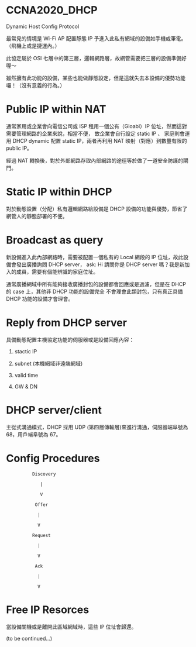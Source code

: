 # CCNA2020_DHCP
Dynamic Host Config Protocol

最常見的情境是 Wi-Fi AP 配置靜態 IP 予進入此私有網域的設備如手機或筆電。（飛機上或是捷運內。）

此協定屬於 OSI 七層中的第三層，邏輯網路層，故網管需要把三層的設備準備好喔～

雖然擁有此功能的設備，某些也能做靜態設定，但是這就失去本設備的優勢功能囉！（沒有意義的行為。）

# Public IP within NAT

通常家用或企業會向電信公司或 ISP 租用一個公有（Gloabl）IP 位址，然而這對需要管理網路的企業來說，相當不便，
故企業會自行設定 static IP 、 家庭則會運用 DHCP dynamic 配置 static IP，兩者再利用 NAT 映射（對應）到數量有限的 public IP。 

經過 NAT 轉換後，對於外部網路存取內部網路的途徑等於做了一道安全防護的閘門。

# Static IP within DHCP

對於動態設置（分配）私有邏輯網路給設備是 DHCP 設備的功能與優勢，節省了網管人的靜態部署的不便。

# Broadcast as query

新設備進入此內部網路時，需要被配置一個私有的 Local 網段的 IP 位址，故此設備會發出廣播詢問 DHCP server，
ask: Hi 請問你是 DHCP server 嗎？我是新加入的成員，需要有個能辨識的家庭位址。

通常廣播網域中所有能夠接收廣播封包的設備都會回應或是過濾，但是在 DHCP 的 case 上，其他非 DHCP 功能的設備完全
不會理會此類封包，只有真正具備 DHCP 功能的設備才會理會。

# Reply from DHCP server

具備動態配置主機協定功能的伺服器或是設備回應內容：

1. stactic IP

2. subnet (本機網域非遠端網域)

3. valid time

4. GW & DN

# DHCP server/client

主從式溝通模式，DHCP 採用 UDP (第四層傳輸層)來進行溝通，伺服器端阜號為 68，用戶端阜號為 67。

# Config Procedures

              Discovery

                 |

                 V

               Offer

                |

                V

              Request

                |

                V

               Ack

                |

                V

# Free IP Resorces

當設備關機或是離開此區域網域時，這些 IP 位址會歸還。

(to be continued...)
